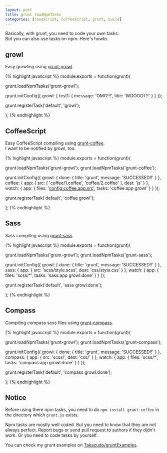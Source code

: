 ```yaml
---
layout: post
title: grunt loadNpmTasks
categories: [JavaScript, CoffeeScript, grunt, build]
---
```


Basically, with grunt, you need to code your own tasks.  
But you can also use tasks on npm. Here's howto.

<!--more-->

## growl

Easy growling using [grunt-growl](https://github.com/alextucker/grunt-growl).

{% highlight javascript %}
module.exports = function(grunt){
  
  grunt.loadNpmTasks('grunt-growl');

  grunt.initConfig({
    growl: {
      test1: {
        message: 'OMG!!!',
        title: 'WOOOOT!!'
      }
    }
  });

  grunt.registerTask('default', 'growl');

};
{% endhighlight %}

## CoffeeScript

Easy CoffeeScript compiling using [grunt-coffee](https://github.com/avalade/grunt-coffee).  
I want to be notified by growl, too.

{% highlight javascript %}
module.exports = function(grunt){
  
  grunt.loadNpmTasks('grunt-growl');
  grunt.loadNpmTasks('grunt-coffee');

  grunt.initConfig({
    growl: {
      done: {
        title: 'grunt',
        message: 'SUCCESSED!!'
      }
    },
    coffee: {
      app: {
        src: [
          'coffee/1.coffee',
          'coffee/2.coffee'
        ],
        dest: 'js'
      }
    },
    watch: {
      app: {
        files: '<config:coffee.app.src>',
        tasks: 'coffee:app growl'
      }
    }
  });

  grunt.registerTask('default', 'coffee growl');

};
{% endhighlight %}

## Sass

Sass compiling using [grunt-sass](https://github.com/sindresorhus/grunt-sass)

{% highlight javascript %}
module.exports = function(grunt){
  
  grunt.loadNpmTasks('grunt-growl');
  grunt.loadNpmTasks('grunt-sass');

  grunt.initConfig({
    growl: {
      done: {
        title: 'grunt',
        message: 'SUCCESSED!!'
      }
    },
    sass: {
      app: {
        src: 'scss/style.scss',
        dest: 'css/style.css'
      }
    },
    watch: {
      app: {
        files: 'scss/*',
        tasks: 'sass:app growl:done'
      }
    }
  });

  grunt.registerTask('default', 'sass growl:done');

};
{% endhighlight %}

## Compass

Compiling compass scss files using [grunt-compass](https://github.com/kahlil/grunt-compass).

{% highlight javascript %}
module.exports = function(grunt){
  
  grunt.loadNpmTasks('grunt-growl');
  grunt.loadNpmTasks('grunt-compass');

  grunt.initConfig({
    growl: {
      done: {
        title: 'grunt',
        message: 'SUCCESSED!!'
      }
    },
    compass: {
      app: {
        src: 'scss/',
        dest: 'css/'
      }
    },
    watch: {
      app: {
        files: 'scss/*',
        tasks: 'compass:app growl:done'
      }
    }
  });

  grunt.registerTask('default', 'compass growl:done');

};
{% endhighlight %}

## Notice

Before using there npm tasks, you need to do `npm install grunt-coffee` in the directory which `grunt.js` exists.

Npm tasks are mostly well coded. But you need to know that they are not always perfect. Report bugs or send pull request to authors if they didn't work. Or you need to code tasks by yourself.

You can check my grunt examples on [Takazudo/gruntExamples](https://github.com/Takazudo/gruntExamples).
